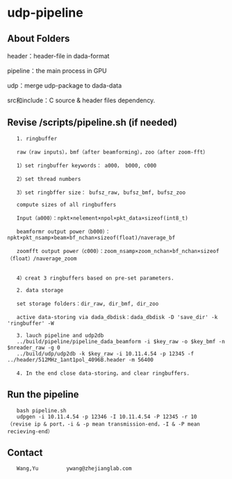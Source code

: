 # udp-pipeline

## About Folders

header：header-file in dada-format 

pipeline：the main process in GPU

udp：merge udp-package to dada-data

src和include：C source & header files dependency.

## Revise /scripts/pipeline.sh (if needed)

       1. ringbuffer
       
       raw（raw inputs），bmf（after beamforming），zoo（after zoom-fft）
       
       1）set ringbuffer keywords： a000， b000, c000
       
       2）set thread numbers
       
       3）set ringbffer size： bufsz_raw, bufsz_bmf, bufsz_zoo
       
       compute sizes of all ringbuffers
       
       Input（a000）：npkt×nelement×npol×pkt_data×sizeof(int8_t)
       
       beamformr output power（b000）： npkt×pkt_nsamp×beam×bf_nchan×sizeof(float)/naverage_bf
       
       zoomfft output power（c000）：zoom_nsamp×zoom_nchan×bf_nchan×sizeof（float）/naverage_zoom

       
       4）creat 3 ringbuffers based on pre-set parameters. 
        
       2. data storage
       
       set storage folders：dir_raw, dir_bmf, dir_zoo
       
       active data-storing via dada_dbdisk：dada_dbdisk -D 'save_dir' -k 'ringbuffer' -W
       
       3. lauch pipeline and udp2db
       ../build/pipeline/pipeline_dada_beamform -i $key_raw -o $key_bmf -n $nreader_raw -g 0
       ../build/udp/udp2db -k $key_raw -i 10.11.4.54 -p 12345 -f ../header/512MHz_1ant1pol_4096B.header -m 56400
       
       4. In the end close data-storing，and clear ringbuffers.
       
## Run the pipeline
       bash pipeline.sh
       udpgen -i 10.11.4.54 -p 12346 -I 10.11.4.54 -P 12345 -r 10   （revise ip & port，-i & -p mean transmission-end，-I & -P mean recieving-end）

## Contact
       Wang,Yu         ywang@zhejianglab.com

